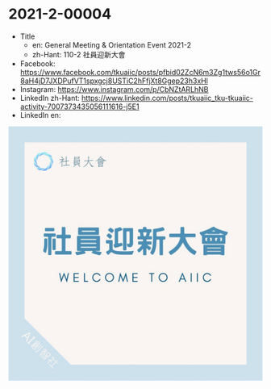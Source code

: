 # 2021-2-00004

* Title
	* en: General Meeting & Orientation Event 2021-2
	* zh-Hant: 110-2 社員迎新大會
* Facebook: https://www.facebook.com/tkuaiic/posts/pfbid02ZcN6m3Zg1tws56o1Gr8aH4jD7JXDPufVT1spxgcj8USTiC2hFfjXt8Ggep23h3xHl
* Instagram: https://www.instagram.com/p/CbNZtARLhNB
* LinkedIn zh-Hant: https://www.linkedin.com/posts/tkuaiic_tku-tkuaiic-activity-7007373435056111616-j5E1
* LinkedIn en:

![main image in zh-Hant](./2021-2-00004_zh-hant.jpg)
